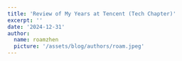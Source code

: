 ```yaml
---
title: 'Review of My Years at Tencent (Tech Chapter)'
excerpt: ''
date: '2024-12-31'
author:
  name: roamzhen
  picture: '/assets/blog/authors/roam.jpeg'
---
```

